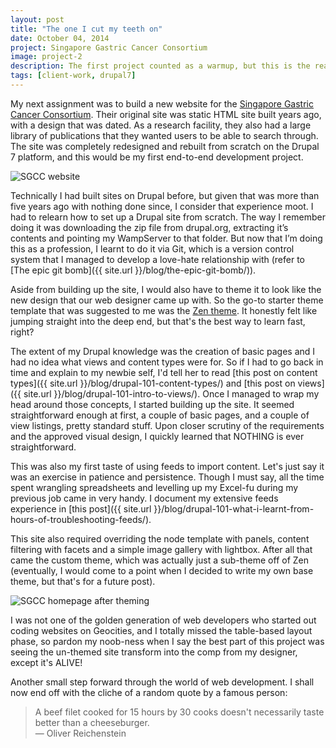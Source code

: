 ```yaml
---
layout: post
title: "The one I cut my teeth on"
date: October 04, 2014
project: Singapore Gastric Cancer Consortium
image: project-2
description: The first project counted as a warmup, but this is the real thing. My first solo flight covered everything from site functionality to custom theme. Baby steps, people.
tags: [client-work, drupal7]
---
```

My next assignment was to build a new website for the [Singapore Gastric Cancer Consortium](http://www.sgcc.sg). Their original site was static HTML site built years ago, with a design that was dated. As a research facility, they also had a large library of publications that they wanted users to be able to search through. The site was completely redesigned and rebuilt from scratch on the Drupal 7 platform, and this would be my first end-to-end development project.

<img src="{{ site.url }}/images/posts/sgcc/sgcc.jpg" alt="SGCC website"/>

Technically I had built sites on Drupal before, but given that was more than five years ago with nothing done since, I consider that experience moot. I had to relearn how to set up a Drupal site from scratch. The way I remember doing it was downloading the zip file from drupal.org, extracting it’s contents and pointing my WampServer to that folder. But now that I’m doing this as a profession, I learnt to do it via Git, which is a version control system that I managed to develop a love-hate relationship with (refer to [The epic git bomb]({{ site.url }}/blog/the-epic-git-bomb/)).

Aside from building up the site, I would also have to theme it to look like the new design that our web designer came up with. So the go-to starter theme template that was suggested to me was the [Zen theme](https://drupal.org/project/zen). It honestly felt like jumping straight into the deep end, but that's the best way to learn fast, right?

The extent of my Drupal knowledge was the creation of basic pages and I had no idea what views and content types were for. So if I had to go back in time and explain to my newbie self, I'd tell her to read [this post on content types]({{ site.url }}/blog/drupal-101-content-types/) and [this post on views]({{ site.url }}/blog/drupal-101-intro-to-views/). Once I managed to wrap my head around those concepts, I started building up the site. It seemed straightforward enough at first, a couple of basic pages, and a couple of view listings, pretty standard stuff. Upon closer scrutiny of the requirements and the approved visual design, I quickly learned that NOTHING is ever straightforward.

This was also my first taste of using feeds to import content. Let's just say it was an exercise in patience and persistence. Though I must say, all the time spent wrangling spreadsheets and levelling up my Excel-fu during my previous job came in very handy. I document my extensive feeds experience in [this post]({{ site.url }}/blog/drupal-101-what-i-learnt-from-hours-of-troubleshooting-feeds/).

This site also required overriding the node template with panels, content filtering with facets and a simple image gallery with lightbox. After all that came the custom theme, which was actually just a sub-theme off of Zen (eventually, I would come to a point when I decided to write my own base theme, but that's for a future post). 

<img src="{{ site.url }}/images/posts/sgcc/sgcc-ba.jpg" alt="SGCC homepage after theming"/>

I was not one of the golden generation of web developers who started out coding websites on Geocities, and I totally missed the table-based layout phase, so pardon my noob-ness when I say the best part of this project was seeing the un-themed site transform into the comp from my designer, except it's ALIVE! 

Another small step forward through the world of web development. I shall now end off with the cliche of a random quote by a famous person:

> A beef filet cooked for 15 hours by 30 cooks doesn't necessarily taste better than a cheeseburger.  
― Oliver Reichenstein
